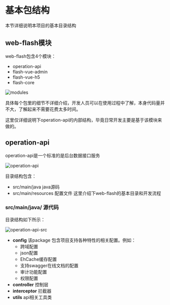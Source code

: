 # 基本包结构

本节详细说明本项目的基本目录结构

## web-flash模块

web-flash包含4个模块：
- operation-api
- flash-vue-admin
- flash-vue-h5
- flash-core

![modules](../img/modules.jpg)


具体每个包里的细节不详细介绍，开发人员可以在使用过程中了解，本身代码量并不大，了解起来不需要花费太多时间。

这里仅详细说明下operation-api的内部结构，毕竟日常开发主要是基于该模块来做的。

## operation-api
operation-api是一个标准的是后台数据接口服务

![operation-api](../img/operation-api-module.jpg)

目录结构包含：

- src/main/java  java源码
- src/main/resources  配置文件
这里介绍下web-flash的基本目录和开发流程

### src/main/java/ 源代码

目录结构如下所示：

![operation-api-src](../img/operation-api-src.jpg)
- **config** 该package 包含项目支持各种特性的相关配置。例如：
    - 跨域配置
    - json配置
    - EhCache缓存配置
    - 支持swagger在线文档的配置
    - 审计功能配置
    - 权限配置
- **controller** 控制层   
- **interceptor** 拦截器   
- **utils** api相关工具类

